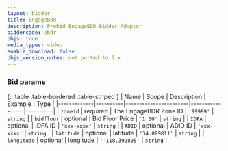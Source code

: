 ```yaml
---
layout: bidder
title: EngageBDR
description: Prebid EngageBDR Bidder Adaptor
biddercode: ebdr
pbjs: true
media_types: video
enable_download: false
pbjs_version_notes: not ported to 5.x
---
```


### Bid params

{: .table .table-bordered .table-striped }
| Name        | Scope    | Description           | Example         | Type     |
|-------------|----------|-----------------------|-----------------|----------|
| `zoneid`    | required | The EngageBDR Zone ID | `'99999'`       | `string` |
| `bidfloor`  | optional | Bid Floor Price       | `'1.00'`        | `string` |
| `IDFA`      | optional | IDFA ID               | `'xxx-xxxx'`    | `string` |
| `ADID`      | optional | ADID ID               | `'xxx-xxxx'`    | `string` |
| `latitude`  | optional | latitude              | `'34.089811'`   | `string` |
| `longitude` | optional | longitude             | `'-118.392805'` | `string` |
